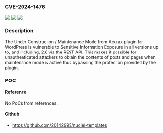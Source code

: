 ### [CVE-2024-1476](https://cve.mitre.org/cgi-bin/cvename.cgi?name=CVE-2024-1476)
![](https://img.shields.io/static/v1?label=Product&message=Under%20Construction%20%2F%20Maintenance%20Mode%20from%20Acurax&color=blue)
![](https://img.shields.io/static/v1?label=Version&message=*%3C%3D%202.6%20&color=brighgreen)
![](https://img.shields.io/static/v1?label=Vulnerability&message=CWE-284%20Improper%20Access%20Control&color=brighgreen)

### Description

The Under Construction / Maintenance Mode from Acurax plugin for WordPress is vulnerable to Sensitive Information Exposure in all versions up to, and including, 2.6 via the REST API. This makes it possible for unauthenticated attackers to obtain the contents of posts and pages when maintenance mode is active thus bypassing the protection provided by the plugin.

### POC

#### Reference
No PoCs from references.

#### Github
- https://github.com/20142995/nuclei-templates

